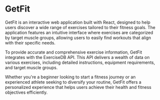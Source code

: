 # GetFit

GetFit is an interactive web application built with React, designed to help users discover a wide range of exercises tailored to their fitness goals. The application features an intuitive interface where exercises are categorized by target muscle groups, allowing users to easily find workouts that align with their specific needs.

To provide accurate and comprehensive exercise information, GetFit integrates with the ExerciseDB API. This API delivers a wealth of data on various exercises, including detailed instructions, equipment requirements, and target muscle groups.

Whether you're a beginner looking to start a fitness journey or an experienced athlete seeking to diversify your routine, GetFit offers a personalized experience that helps users achieve their health and fitness objectives efficiently.
